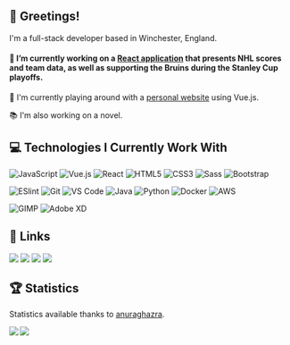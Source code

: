 ## 🦑 Greetings!

I'm a full-stack developer based in Winchester, England.

#### 🏒 I’m currently working on a [React application](https://github.com/Squiddymabob/nhl-app) that presents NHL scores and team data, as well as supporting the Bruins during the Stanley Cup playoffs.

🦑  I'm currently playing around with a [personal website](https://github.com/Squiddymabob/personal-website) using Vue.js.

📚 I'm also working on a novel.

## 💻 Technologies I Currently Work With

![JavaScript](https://img.shields.io/badge/-JavaScript-2e3440?style=flat-square&logo=javascript)
![Vue.js](https://img.shields.io/badge/-Vue.js-2e3440?style=flat-square&logo=Vue.js)
![React](https://img.shields.io/badge/-React-2e3440?style=flat-square&logo=react)
![HTML5](https://img.shields.io/badge/-HTML5-2e3440?style=flat-square&logo=html5)
![CSS3](https://img.shields.io/badge/-CSS3-2e3440?style=flat-square&logo=css3&logoColor=264de4)
![Sass](https://img.shields.io/badge/-Sass-2e3440?style=flat-square&logo=sass&logoColor=%23CC6699)
![Bootstrap](https://img.shields.io/badge/-Bootstrap-2e3440?style=flat-square&logo=bootstrap&logoColor=872ec7)

![ESlint](https://img.shields.io/badge/-ESLint-2e3440?style=flat-square&logo=eslint&logoColor=6315eb)
![Git](https://img.shields.io/badge/-Git-2e3440?style=flat-square&logo=git)
![VS Code](https://img.shields.io/badge/-VSCode-2e3440?style=flat-square&logo=visual-studio-code&logoColor=%231572B6)
![Java](https://img.shields.io/badge/-Java-2e3440?style=flat-square&logo=java&logoColor=e8300c)
![Python](https://img.shields.io/badge/-Python-2e3440?style=flat-square&logo=python)
![Docker](https://img.shields.io/badge/-Docker-2e3440?style=flat-square&logo=docker)
![AWS](https://img.shields.io/badge/-AWS-2e3440?style=flat-square&logo=amazon)

![GIMP](https://img.shields.io/badge/-GIMP-2e3440?style=flat-square&logo=gimp&logoColor=4d4b43)
![Adobe XD](https://img.shields.io/badge/-AdobeXD-2e3440?style=flat-square&logo=adobe&logoColor=bf479b)

## :link: Links

[![](https://img.shields.io/badge/-EmilyWhite-%23282C34?style=flat-square&logo=linkedin&logoColor=2180cf)](https://www.linkedin.com/in/emilydwhite/)
[![](https://img.shields.io/badge/-@Squiddymabob-%23282C34?style=flat-square&logo=twitter)](https://twitter.com/Squiddymabob)
[![](https://img.shields.io/badge/-@squiddymabob-%23282C34?style=flat-square&logo=instagram)](https://instagram.com/squiddymabob)
[![](https://img.shields.io/badge/-squiddymabob-%23282C34?style=flat-square&logo=goodreads&logoColor=e8e3ba)](https://goodreads.com/squiddymabob)

## :trophy: Statistics

Statistics available thanks to [anuraghazra](https://github.com/anuraghazra/github-readme-stats).

<div>
<a href="https://readme-stats-cfgj2cxdy.vercel.app/api?username=Squiddymabob&count_private=true&show_icons=true&include_all_commits=true&theme=nord">
  <img  align="left" src="https://readme-stats-cfgj2cxdy.vercel.app/api?username=Squiddymabob&count_private=true&show_icons=true&include_all_commits=true&theme=nord" />
</a>
<a href="https://readme-stats-cfgj2cxdy.vercel.app/api/top-langs/?username=Squiddymabob&theme=nord">
  <img align="left" src="https://readme-stats-cfgj2cxdy.vercel.app/api/top-langs/?username=Squiddymabob&theme=nord" />
</a>
</div>
